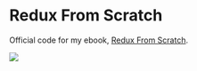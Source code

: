 # Redux From Scratch
Official code for my ebook, [Redux From Scratch](https://leanpub.com/reduxfromscratch).

![](https://s3-us-west-2.amazonaws.com/s.cdpn.io/827672/Cover_copy.PNG)

